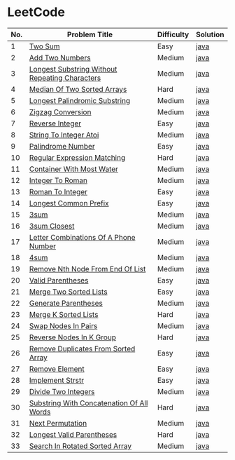 # LeetCode

| No. | Problem Title | Difficulty | Solution |
|-----|---------------|------------|----------|
| 1 | [Two Sum](https://leetcode.com/problems/two-sum/) | Easy | [java](./algorithms/java/1-Two-Sum/TwoSum.java) |
| 2 | [Add Two Numbers](https://leetcode.com/problems/add-two-numbers/) | Medium | [java](./algorithms/java/2-Add-Two-Numbers/AddTwoNumbers.java) |
| 3 | [Longest Substring Without Repeating Characters](https://leetcode.com/problems/longest-substring-without-repeating-characters/) | Medium | [java](./algorithms/java/3-Longest-Substring-Without-Repeating-Characters/LongestSubstringWithoutRepeatingCharacters.java) |
| 4 | [Median Of Two Sorted Arrays](https://leetcode.com/problems/median-of-two-sorted-arrays/) | Hard | [java](./algorithms/java/4-Median-Of-Two-Sorted-Arrays/MedianOfTwoSortedArrays.java) |
| 5 | [Longest Palindromic Substring](https://leetcode.com/problems/longest-palindromic-substring/) | Medium | [java](./algorithms/java/5-Longest-Palindromic-Substring/LongestPalindromicSubstring.java) |
| 6 | [Zigzag Conversion](https://leetcode.com/problems/zigzag-conversion/) | Medium | [java](./algorithms/java/6-Zigzag-Conversion/ZigzagConversion.java) |
| 7 | [Reverse Integer](https://leetcode.com/problems/reverse-integer/) | Easy | [java](./algorithms/java/7-Reverse-Integer/ReverseInteger.java) |
| 8 | [String To Integer Atoi](https://leetcode.com/problems/string-to-integer-atoi/) | Medium | [java](./algorithms/java/8-String-To-Integer-Atoi/StringToIntegerAtoi.java) |
| 9 | [Palindrome Number](https://leetcode.com/problems/palindrome-number/) | Easy | [java](./algorithms/java/9-Palindrome-Number/PalindromeNumber.java) |
| 10 | [Regular Expression Matching](https://leetcode.com/problems/regular-expression-matching/) | Hard | [java](./algorithms/java/10-Regular-Expression-Matching/RegularExpressionMatching.java) |
| 11 | [Container With Most Water](https://leetcode.com/problems/container-with-most-water/) | Medium | [java](./algorithms/java/11-Container-With-Most-Water/ContainerWithMostWater.java) |
| 12 | [Integer To Roman](https://leetcode.com/problems/integer-to-roman/) | Medium | [java](./algorithms/java/12-Integer-To-Roman/IntegerToRoman.java) |
| 13 | [Roman To Integer](https://leetcode.com/problems/roman-to-integer/) | Easy | [java](./algorithms/java/13-Roman-To-Integer/RomanToInteger.java) |
| 14 | [Longest Common Prefix](https://leetcode.com/problems/longest-common-prefix) | Easy | [java](./algorithms/java/14-Longest-Common-Prefix/LongestCommonPrefix.java) |
| 15 | [3sum](https://leetcode.com/problems/3sum/) | Medium | [java](./algorithms/java/15-3sum/3sum.java) |
| 16 | [3sum Closest](https://leetcode.com/problems/3sum-closest/) | Medium | [java](./algorithms/java/16-3sum-Closest/3sumClosest.java) |
| 17 | [Letter Combinations Of A Phone Number](https://leetcode.com/problems/letter-combinations-of-a-phone-number/) | Medium | [java](./algorithms/java/17-Letter-Combinations-Of-A-Phone-Number/LetterCombinationsOfAPhoneNumber.java) |
| 18 | [4sum](https://leetcode.com/problems/4sum/) | Medium | [java](./algorithms/java/18-4sum/4sum.java) |
| 19 | [Remove Nth Node From End Of List](https://leetcode.com/problems/remove-nth-node-from-end-of-list/) | Medium | [java](./algorithms/java/19-Remove-Nth-Node-From-End-Of-List/RemoveNthNodeFromEndOfList.java) |
| 20 | [Valid Parentheses](https://leetcode.com/problems/valid-parentheses/) | Easy | [java](./algorithms/java/20-Valid-Parentheses/ValidParentheses.java) |
| 21 | [Merge Two Sorted Lists](https://leetcode.com/problems/merge-two-sorted-lists/) | Easy | [java](./algorithms/java/21-Merge-Two-Sorted-Lists/MergeTwoSortedLists.java) |
| 22 | [Generate Parentheses](https://leetcode.com/problems/generate-parentheses/) | Medium | [java](./algorithms/java/22-Generate-Parentheses/GenerateParentheses.java) |
| 23 | [Merge K Sorted Lists](https://leetcode.com/problems/merge-k-sorted-lists/) | Hard | [java](./algorithms/java/23-Merge-K-Sorted-Lists/MergeKSortedLists.java) |
| 24 | [Swap Nodes In Pairs](https://leetcode.com/problems/swap-nodes-in-pairs/) | Medium | [java](./algorithms/java/24-Swap-Nodes-In-Pairs/SwapNodesInPairs.java) |
| 25 | [Reverse Nodes In K Group](https://leetcode.com/problems/reverse-nodes-in-k-group/) | Hard | [java](./algorithms/java/25-Reverse-Nodes-In-K-Group/ReverseNodesInKGroup.java) |
| 26 | [Remove Duplicates From Sorted Array](https://leetcode.com/problems/remove-duplicates-from-sorted-array/) | Easy | [java](./algorithms/java/26-Remove-Duplicates-From-Sorted-Array/RemoveDuplicatesFromSortedArray.java) |
| 27 | [Remove Element](https://leetcode.com/problems/remove-element/) | Easy | [java](./algorithms/java/27-Remove-Element/RemoveElement.java) |
| 28 | [Implement Strstr](https://leetcode.com/problems/implement-strstr/) | Easy | [java](./algorithms/java/28-Implement-Strstr/ImplementStrstr.java) |
| 29 | [Divide Two Integers](https://leetcode.com/problems/divide-two-integers/) | Medium | [java](./algorithms/java/29-Divide-Two-Integers/DivideTwoIntegers.java) |
| 30 | [Substring With Concatenation Of All Words](https://leetcode.com/problems/substring-with-concatenation-of-all-words/) | Hard | [java](./algorithms/java/30-Substring-With-Concatenation-Of-All-Words/SubstringWithConcatenationOfAllWords.java) |
| 31 | [Next Permutation](https://leetcode.com/problems/next-permutation/) | Medium | [java](./algorithms/java/31-Next-Permutation/NextPermutation.java) |
| 32 | [Longest Valid Parentheses](https://leetcode.com/problems/longest-valid-parentheses/) | Hard | [java](./algorithms/java/32-Longest-Valid-Parentheses/LongestValidParentheses.java) |
| 33 | [Search In Rotated Sorted Array](https://leetcode.com/problems/search-in-rotated-sorted-array/) | Medium | [java](./algorithms/java/33-Search-In-Rotated-Sorted-Array/SearchInRotatedSortedArray.java) |
